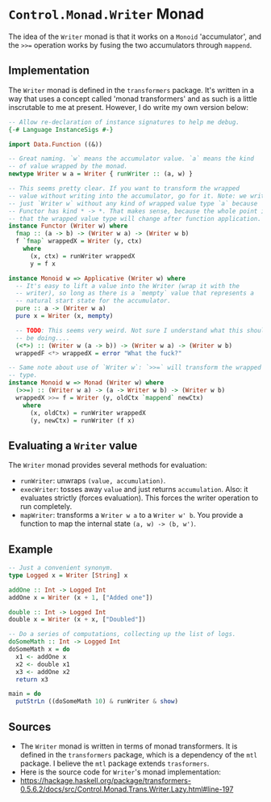 # `Control.Monad.Writer` Monad

The idea of the `Writer` monad is that it works on a `Monoid`
'accumulator', and the `>>=` operation works by fusing the two
accumulators through `mappend`.

## Implementation

The `Writer` monad is defined in the `transformers` package. It's
written in a way that uses a concept called 'monad transformers' and as
such is a little inscrutable to me at present. However, I do write my
own version below:

```haskell
-- Allow re-declaration of instance signatures to help me debug.
{-# Language InstanceSigs #-}

import Data.Function ((&))

-- Great naming. `w` means the accumulator value. `a` means the kind
-- of value wrapped by the monad.
newtype Writer w a = Writer { runWriter :: (a, w) }

-- This seems pretty clear. If you want to transform the wrapped
-- value without writing into the accumulator, go for it. Note: we write
-- just `Writer w` without any kind of wrapped value type `a` because
-- Functor has kind * -> *. That makes sense, because the whole point is
-- that the wrapped value type will change after function application.
instance Functor (Writer w) where
  fmap :: (a -> b) -> (Writer w a) -> (Writer w b)
  f `fmap` wrappedX = Writer (y, ctx)
    where
      (x, ctx) = runWriter wrappedX
      y = f x

instance Monoid w => Applicative (Writer w) where
  -- It's easy to lift a value into the Writer (wrap it with the
  -- writer), so long as there is a `mempty` value that represents a
  -- natural start state for the accumulator.
  pure :: a -> (Writer w a)
  pure x = Writer (x, mempty)

  -- TODO: This seems very weird. Not sure I understand what this should
  -- be doing....
  (<*>) :: (Writer w (a -> b)) -> (Writer w a) -> (Writer w b)
  wrappedF <*> wrappedX = error "What the fuck?"

-- Same note about use of `Writer w`: `>>=` will transform the wrapped
-- type.
instance Monoid w => Monad (Writer w) where
  (>>=) :: (Writer w a) -> (a -> Writer w b) -> (Writer w b)
  wrappedX >>= f = Writer (y, oldCtx `mappend` newCtx)
    where
      (x, oldCtx) = runWriter wrappedX
      (y, newCtx) = runWriter (f x)
```

## Evaluating a `Writer` value

The `Writer` monad provides several methods for evaluation:

* `runWriter`: unwraps `(value, accumulation)`.
* `execWriter`: tosses away `value` and just returns
  `accumulation`. Also: it evaluates strictly (forces evaluation). This
  forces the writer operation to run completely.
* `mapWriter`: transforms a `Writer w a` to a `Writer w' b`. You provide
  a function to map the internal state `(a, w) -> (b, w')`.

## Example

```haskell
-- Just a convenient synonym.
type Logged x = Writer [String] x

addOne :: Int -> Logged Int
addOne x = Writer (x + 1, ["Added one"])

double :: Int -> Logged Int
double x = Writer (x + x, ["Doubled"])

-- Do a series of computations, collecting up the list of logs.
doSomeMath :: Int -> Logged Int
doSomeMath x = do
  x1 <- addOne x
  x2 <- double x1
  x3 <- addOne x2
  return x3

main = do
  putStrLn ((doSomeMath 10) & runWriter & show)
```

## Sources

* The `Writer` monad is written in terms of monad transformers. It is
  defined in the `transformers` package, which is a dependency of the
  `mtl` package. I believe the `mtl` package extends `trasformers`.
* Here is the source code for `Writer`'s monad implementation:
* https://hackage.haskell.org/package/transformers-0.5.6.2/docs/src/Control.Monad.Trans.Writer.Lazy.html#line-197
